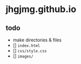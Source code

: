 # jhgjmg.github.io

## todo

- make directories & files
- [] `index.html`
- [] `css/style.css`
- [] `images/`